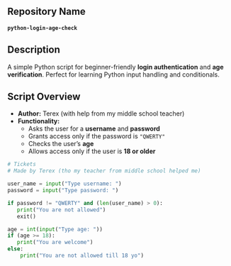 ## Repository Name  
**`python-login-age-check`**  

## Description  
A simple Python script for beginner-friendly **login authentication** and **age verification**. Perfect for learning Python input handling and conditionals.  

## Script Overview  

- **Author:** Terex (with help from my middle school teacher)  
- **Functionality:**  
  - Asks the user for a **username** and **password**  
  - Grants access only if the password is `"QWERTY"`  
  - Checks the user’s **age**  
  - Allows access only if the user is **18 or older**  

```python
# Tickets
# Made by Terex (tho my teacher from middle school helped me)

user_name = input("Type username: ")
password = input("Type password: ")

if password != "QWERTY" and (len(user_name) > 0):
   print("You are not allowed")
   exit()

age = int(input("Type age: "))
if (age >= 18):
   print("You are welcome")
else:
    print("You are not allowed till 18 yo")
